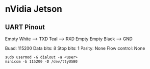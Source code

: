 # nVidia Jetson

## UART Pinout

Empty
White   --> TXD
Teal    --> RXD
Empty
Empty
Black   --> GND

Buad: 115200
Data bits: 8
Stop bits: 1
Parity: None
Flow control: None

```
sudo usermod -G dialout -a <user>
minicom -b 115200 -D /dev/ttyUSB0
```
